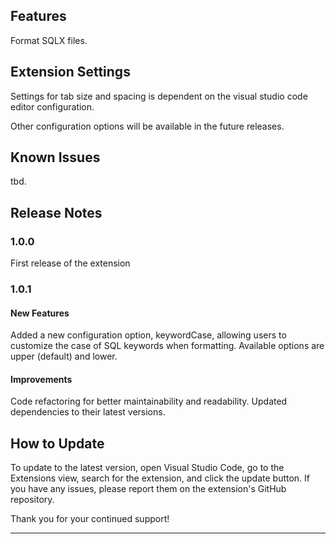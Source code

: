 ## Features

Format SQLX files.

## Extension Settings

Settings for tab size and spacing is dependent on the visual studio code editor configuration.

Other configuration options will be available in the future releases.

## Known Issues

tbd.

## Release Notes

### 1.0.0

First release of the extension

### 1.0.1

#### New Features

Added a new configuration option, keywordCase, allowing users to customize the case of SQL keywords when formatting. Available options are upper (default) and lower.

#### Improvements

Code refactoring for better maintainability and readability.
Updated dependencies to their latest versions.

## How to Update

To update to the latest version, open Visual Studio Code, go to the Extensions view, search for the extension, and click the update button. If you have any issues, please report them on the extension's GitHub repository.

Thank you for your continued support!

---
